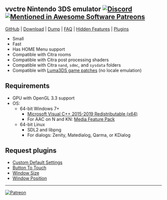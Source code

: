 ## vvctre Nintendo 3DS emulator [![Discord](https://discord.com/api/guilds/692523028046676048/widget.png?style=shield)](https://discord.gg/hVxCyb5) [![Mentioned in Awesome Software Patreons](https://awesome.re/mentioned-badge.svg)](https://github.com/uraimo/awesome-software-patreons)

[GitHub](https://github.com/vvanelslande/vvctre) | [Download](https://github.com/vvanelslande/vvctre/releases) | [Dump](Dump) | [FAQ](FAQ) | [Hidden Features](Hidden-Features) | [Plugins](Plugins)

- Small
- Fast
- Has HOME Menu support
- Compatible with Citra rooms
- Compatible with Citra post processing shaders
- Compatible with Citra `nand`, `sdmc`, and `sysdata` folders
- Compatible with [Luma3DS game patches](https://github.com/LumaTeam/Luma3DS/wiki/Optional-features#config-menu-options) (no locale emulation)

## Requirements 

- GPU with OpenGL 3.3 support  
- OS:
  - 64-bit Windows 7+
    - [Microsoft Visual C++ 2015-2019 Redistributable (x64)](https://aka.ms/vs/16/release/vc_redist.x64.exe)
    - For AAC on N and KN: [Media Feature Pack](https://support.microsoft.com/en-us/help/3145500/media-feature-pack-list-for-windows-n-editions)
  - 64-bit Linux
    - SDL2 and libpng
    - For dialogs: Zenity, Matedialog, Qarma, or KDialog

## Request plugins

- [Custom Default Settings](https://github.com/vvanelslande/vvctre/issues/new?assignees=&labels=Custom+Default+Settings+Plugin+Request&template=custom-default-settings-plugin-request.md&title=Custom+Default+Settings+Plugin+Request)
- [Button To Touch](https://github.com/vvanelslande/vvctre/issues/new?assignees=&labels=Button+To+Touch+Plugin+Request&template=button-to-touch-plugin-request.md&title=Button+To+Touch+Plugin+Request)
- [Window Size](https://github.com/vvanelslande/vvctre/issues/new?assignees=&labels=Window+Size+Plugin+Request&template=window-size-plugin-request.md&title=Window+Size+Plugin+Request)
- [Window Position](https://github.com/vvanelslande/vvctre/issues/new?assignees=&labels=Window+Position+Plugin+Request&template=window-position-plugin-request.md&title=Window+Position+Plugin+Request)

---

[![Patreon](https://c5.patreon.com/external/logo/become_a_patron_button.png)](https://www.patreon.com/vvctre)